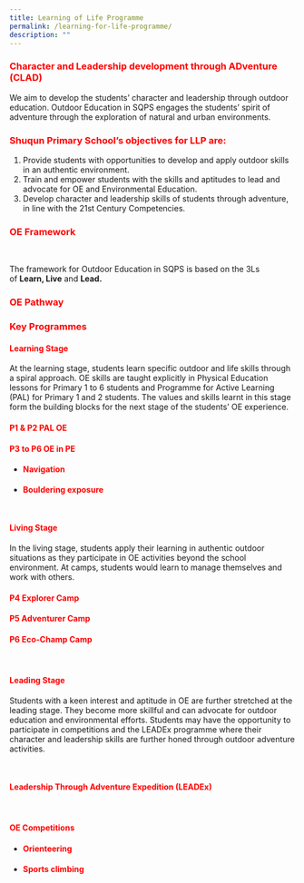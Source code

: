 ```yaml
---
title: Learning of Life Programme
permalink: /learning-for-life-programme/
description: ""
---
```

<h3><span style="color: #ff0000;"><strong>Character and Leadership development through ADventure (CLAD)</strong></span></h3>
<p>We aim to develop the students&rsquo; character and leadership through outdoor education. Outdoor Education in SQPS engages the students&rsquo; spirit of adventure through the exploration of natural and urban environments.</p>
<h3><span style="color: #ff0000;"><strong>Shuqun Primary School&rsquo;s objectives for LLP are:</strong></span></h3>
<ol>
<li>Provide students with opportunities to develop and apply outdoor skills in an authentic environment.</li>
<li>Train and empower students with the skills and aptitudes to lead and advocate for OE and Environmental Education.</li>
<li>Develop character and leadership skills of students through adventure, in line with the 21st Century Competencies.</li>
</ol>
<h3><span style="color: #ff0000;"><strong>OE Framework</strong></span></h3>
<p><strong>&nbsp;</strong></p>
<p>The framework for Outdoor Education in SQPS is based on the 3Ls of&nbsp;<strong>Learn, Live</strong>&nbsp;and&nbsp;<strong>Lead. </strong></p>
<h3><span style="color: #ff0000;"><strong>OE Pathway</strong></span></h3>
<h3><span style="color: #ff0000;"><strong>Key Programmes</strong></span></h3>
<h4><span style="color: #ff0000;"><strong>Learning Stage</strong></span></h4>
<p>At the learning stage, students learn specific outdoor and life skills through a spiral approach. OE skills are taught explicitly in Physical Education lessons for Primary 1 to 6 students and Programme for Active Learning (PAL) for Primary 1 and 2 students. The values and skills learnt in this stage form the building blocks for the next stage of the students&rsquo; OE experience.</p>
<h4><span style="color: #ff0000;"><strong>P1 &amp; P2 PAL OE</strong></span></h4>
<h4><span style="color: #ff0000;"><strong>P3 to P6 OE in PE</strong></span></h4>
<ul>
<li>
<h4><span style="color: #ff0000;"><strong>Navigation</strong></span></h4>
</li>
<li><span style="color: #ff0000;"><strong>Bouldering exposure</strong></span></li>
</ul>
<p>&nbsp;</p>
<h4><span style="color: #ff0000;"><strong>Living Stage</strong></span></h4>
<p>In the living stage, students apply their learning in authentic outdoor situations as they participate in OE activities beyond the school environment. At camps, students would learn to manage themselves and work with others.&nbsp;</p>
<h4><span style="color: #ff0000;"><strong>P4 Explorer Camp</strong></span></h4>
<h4><span style="color: #ff0000;"><strong>P5 Adventurer Camp</strong></span></h4>
<h4><span style="color: #ff0000;"><strong>P6 Eco-Champ Camp</strong></span></h4>
<p>&nbsp;</p>
<h4><span style="color: #ff0000;"><strong>Leading Stage</strong></span></h4>
<p>Students with a keen interest and aptitude in OE are further stretched at the leading stage. They become more skillful and can advocate for outdoor education and environmental efforts. Students may have the opportunity to participate in competitions and the LEADEx programme where their character and leadership skills are further honed through outdoor adventure activities.</p>
<p>&nbsp;</p>
<h4><span style="color: #ff0000;"><strong>Leadership Through Adventure Expedition (LEADEx)</strong></span></h4>
<p>&nbsp;</p>
<h4><span style="color: #ff0000;"><strong>OE Competitions</strong></span></h4>
<ul>
<li>
<h4><span style="color: #ff0000;"><strong>Orienteering</strong></span></h4>
</li>
<li>
<h4><span style="color: #ff0000;"><strong>Sports climbing</strong></span></h4>
</li>
</ul>